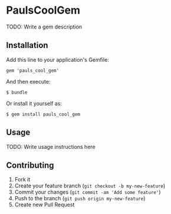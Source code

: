 # PaulsCoolGem

TODO: Write a gem description

## Installation

Add this line to your application's Gemfile:

    gem 'pauls_cool_gem'

And then execute:

    $ bundle

Or install it yourself as:

    $ gem install pauls_cool_gem

## Usage

TODO: Write usage instructions here

## Contributing

1. Fork it
2. Create your feature branch (`git checkout -b my-new-feature`)
3. Commit your changes (`git commit -am 'Add some feature'`)
4. Push to the branch (`git push origin my-new-feature`)
5. Create new Pull Request

